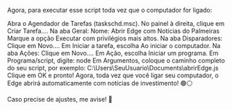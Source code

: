Agora, para executar esse script toda vez que o computador for ligado:

Abra o Agendador de Tarefas (taskschd.msc).
No painel à direita, clique em Criar Tarefa....
Na aba Geral:
Nome: Abrir Edge com Notícias do Palmeiras
Marque a opção Executar com privilégios mais altos.
Na aba Disparadores:
Clique em Novo....
Em Iniciar a tarefa, escolha Ao iniciar o computador.
Na aba Ações:
Clique em Novo....
Em Ação, escolha Iniciar um programa.
Em Programa/script, digite: node
Em Argumentos, coloque o caminho completo do seu script, por exemplo: C:\Users\SeuUsuario\Documents\abrirEdge.js
Clique em OK e pronto!
Agora, toda vez que você ligar seu computador, o Edge abrirá automaticamente com notícias de investimento! 🟢⚪

Caso precise de ajustes, me avise! 🚀
